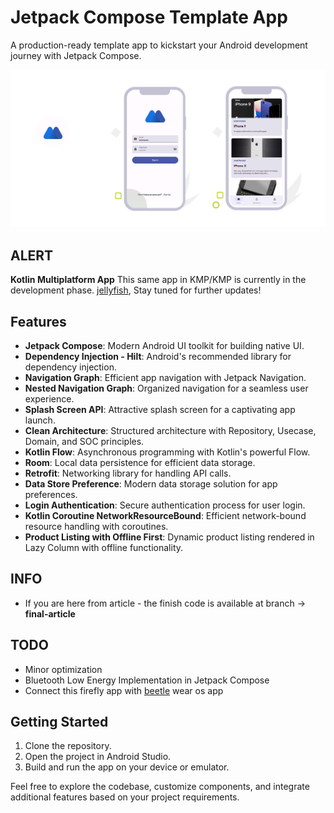 # Jetpack Compose Template App

A production-ready template app to kickstart your Android development journey with Jetpack Compose.

![App Preview](firefly.png)

## ALERT
**Kotlin Multiplatform App**
This same app in KMP/KMP is currently in the development phase. [jellyfish](https://github.com/iamnaran/jellyfish),
Stay tuned for further updates!

## Features

- **Jetpack Compose**: Modern Android UI toolkit for building native UI.
- **Dependency Injection - Hilt**: Android's recommended library for dependency injection.
- **Navigation Graph**: Efficient app navigation with Jetpack Navigation.
- **Nested Navigation Graph**: Organized navigation for a seamless user experience.
- **Splash Screen API**: Attractive splash screen for a captivating app launch.
- **Clean Architecture**: Structured architecture with Repository, Usecase, Domain, and SOC principles.
- **Kotlin Flow**: Asynchronous programming with Kotlin's powerful Flow.
- **Room**: Local data persistence for efficient data storage.
- **Retrofit**: Networking library for handling API calls.
- **Data Store Preference**: Modern data storage solution for app preferences.
- **Login Authentication**: Secure authentication process for user login.
- **Kotlin Coroutine NetworkResourceBound**: Efficient network-bound resource handling with coroutines.
- **Product Listing with Offline First**: Dynamic product listing rendered in Lazy Column with offline functionality.

## INFO
- If you are here from article - the finish code is available at branch ->  **final-article**

## TODO
- Minor optimization
- Bluetooth Low Energy Implementation in Jetpack Compose
- Connect this firefly app with [beetle](https://github.com/iamnaran/beetle) wear os app



## Getting Started

1. Clone the repository.
2. Open the project in Android Studio.
3. Build and run the app on your device or emulator.

Feel free to explore the codebase, customize components, and integrate additional features based on your project requirements.

